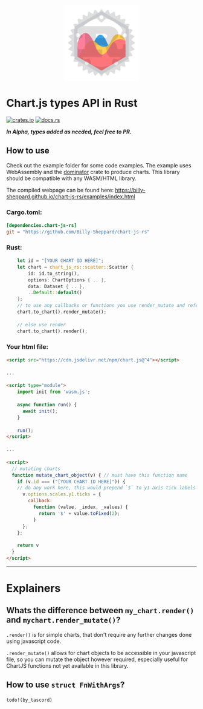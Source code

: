 <p align="center">
  <img width="200" src="https://raw.githubusercontent.com/Billy-Sheppard/chart-js-rs/main/examples/favicon.png" alt="Material Bread logo">
</p>

# Chart.js types API in Rust 
[![crates.io](https://img.shields.io/crates/v/chart-js-rs.svg)](https://crates.io/crates/chart-js-rs)
[![docs.rs](https://docs.rs/chart-js-rs/badge.svg)](https://docs.rs/chart-js-rs)

***In Alpha, types added as needed, feel free to PR.***

## How to use

Check out the example folder for some code examples. The example uses WebAssembly and the [dominator](https://github.com/Pauan/rust-dominator) crate to produce charts. This library should be compatible with any WASM/HTML library.

The compiled webpage can be found here: https://billy-sheppard.github.io/chart-js-rs/examples/index.html

### Cargo.toml: 
```toml
[dependencies.chart-js-rs]
git = "https://github.com/Billy-Sheppard/chart-js-rs"
```

### Rust:
```rust
    let id = "[YOUR CHART ID HERE]";
    let chart = chart_js_rs::scatter::Scatter {
        id: id.to_string(),
        options: ChartOptions { .. },
        data: Dataset { .. },
        ..Default::default()
    };
    // to use any callbacks or functions you use render_mutate and refer to the JS below
    chart.to_chart().render_mutate();

    // else use render
    chart.to_chart().render();
```

### Your html file:
```html
<script src="https://cdn.jsdelivr.net/npm/chart.js@^4"></script>

...

<script type="module">
    import init from 'wasm.js';

    async function run() {
      await init();
    }

    run();
</script>

...

<script>
  // mutating charts
  function mutate_chart_object(v) { // must have this function name
    if (v.id === ("[YOUR CHART ID HERE]")) {
    // do any work here, this would prepend `$` to y1 axis tick labels
      v.options.scales.y1.ticks = {
        callback:
          function (value, _index, _values) {
            return '$' + value.toFixed(2);
          }
      };
    };

    return v
  }
</script>
```

<hr>

# Explainers

## Whats the difference between `my_chart.render()` and `mychart.render_mutate()`?
`.render()` is for simple charts, that don't require any further changes done using javascript code.

`.render_mutate()` allows for chart objects to be accessible in your javascript file, so you can mutate the object however required, especially useful for ChartJS functions not yet available in this library.

## How to use `struct FnWithArgs`?

`todo!(by_tascord)`
